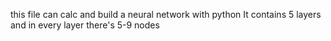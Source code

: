 this file can calc and build a neural network with python
It contains 5 layers and in every layer there's 5-9 nodes 
